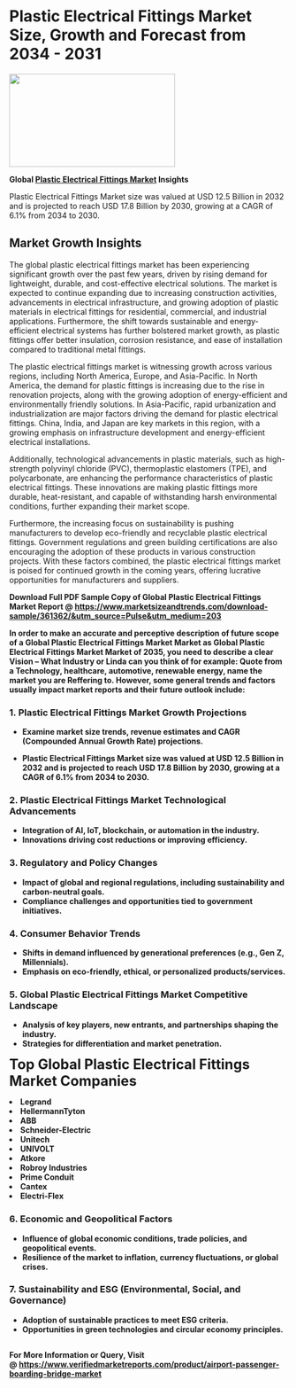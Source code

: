 <H1>Plastic Electrical Fittings Market Size, Growth and Forecast from 2034 - 2031</H1><img class="aligncenter size-medium wp-image-584254" src="https://thirdeyenews.in/wp-content/uploads/2034/09/Global-Market-Research-300x168.jpeg" alt="" width="300" height="168" /><p><strong>Global&nbsp;<a href="https://www.marketsizeandtrends.com/download-sample/361362/&amp;utm_source=Pulse&amp;utm_medium=203">Plastic Electrical Fittings Market</a> Insights</strong></p><p>Plastic Electrical Fittings Market size was valued at USD 12.5 Billion in 2032 and is projected to reach USD 17.8 Billion by 2030, growing at a CAGR of 6.1% from 2034 to 2030.</p><p><h2>Market Growth Insights</h2> <p>The global plastic electrical fittings market has been experiencing significant growth over the past few years, driven by rising demand for lightweight, durable, and cost-effective electrical solutions. The market is expected to continue expanding due to increasing construction activities, advancements in electrical infrastructure, and growing adoption of plastic materials in electrical fittings for residential, commercial, and industrial applications. Furthermore, the shift towards sustainable and energy-efficient electrical systems has further bolstered market growth, as plastic fittings offer better insulation, corrosion resistance, and ease of installation compared to traditional metal fittings.</p> <p><strong></strong></p> <p>The plastic electrical fittings market is witnessing growth across various regions, including North America, Europe, and Asia-Pacific. In North America, the demand for plastic fittings is increasing due to the rise in renovation projects, along with the growing adoption of energy-efficient and environmentally friendly solutions. In Asia-Pacific, rapid urbanization and industrialization are major factors driving the demand for plastic electrical fittings. China, India, and Japan are key markets in this region, with a growing emphasis on infrastructure development and energy-efficient electrical installations.</p> <p>Additionally, technological advancements in plastic materials, such as high-strength polyvinyl chloride (PVC), thermoplastic elastomers (TPE), and polycarbonate, are enhancing the performance characteristics of plastic electrical fittings. These innovations are making plastic fittings more durable, heat-resistant, and capable of withstanding harsh environmental conditions, further expanding their market scope.</p> <p>Furthermore, the increasing focus on sustainability is pushing manufacturers to develop eco-friendly and recyclable plastic electrical fittings. Government regulations and green building certifications are also encouraging the adoption of these products in various construction projects. With these factors combined, the plastic electrical fittings market is poised for continued growth in the coming years, offering lucrative opportunities for manufacturers and suppliers.</p> <p><strong></p><p><span class=""><strong>Download Full PDF Sample Copy of Global Plastic Electrical Fittings Market Report</strong> @ <a href="https://www.marketsizeandtrends.com/download-sample/361362/&amp;utm_source=Pulse&amp;utm_medium=203" target="_blank">https://www.marketsizeandtrends.com/download-sample/361362/&amp;utm_source=Pulse&amp;utm_medium=203</a></span></p><p>In order to make an accurate and perceptive description of future scope of a Global&nbsp;Plastic Electrical Fittings Market Market as Global&nbsp;Plastic Electrical Fittings Market Market of 2035, you need to describe a clear Vision &ndash; What Industry or Linda can you think of for example: Quote from a Technology, healthcare, automotive, renewable energy, name the market you are Reffering to. However, some general trends and factors usually impact market reports and their future outlook include:</p><h3>1.&nbsp;<strong>Plastic Electrical Fittings Market Growth Projections</strong></h3><ul><li>Examine market size trends, revenue estimates and CAGR (Compounded Annual Growth Rate) projections.</li><li><p>Plastic Electrical Fittings Market size was valued at USD 12.5 Billion in 2032 and is projected to reach USD 17.8 Billion by 2030, growing at a CAGR of 6.1% from 2034 to 2030.</p></li></ul><h3>2.&nbsp;<strong>Plastic Electrical Fittings Market Technological Advancements</strong></h3><ul><li>Integration of AI, IoT, blockchain, or automation in the industry.</li><li>Innovations driving cost reductions or improving efficiency.</li></ul><h3>3.&nbsp;<strong>Regulatory and Policy Changes</strong></h3><ul><li>Impact of global and regional regulations, including sustainability and carbon-neutral goals.</li><li>Compliance challenges and opportunities tied to government initiatives.</li></ul><h3>4.&nbsp;<strong>Consumer Behavior Trends</strong></h3><ul><li>Shifts in demand influenced by generational preferences (e.g., Gen Z, Millennials).</li><li>Emphasis on eco-friendly, ethical, or personalized products/services.</li></ul><h3>5.&nbsp;<strong>Global Plastic Electrical Fittings Market Competitive Landscape</strong></h3><ul><li>Analysis of key players, new entrants, and partnerships shaping the industry.</li><li>Strategies for differentiation and market penetration.</li></ul><p data-pm-slice="1 1 []"><span style="color: inherit; font-family: inherit; font-size: 25px;">Top Global Plastic Electrical Fittings Market Companies</span></p><div class="" data-test-id=""><p><li>Legrand</li><li> HellermannTyton</li><li> ABB</li><li> Schneider-Electric</li><li> Unitech</li><li> UNIVOLT</li><li> Atkore</li><li> Robroy Industries</li><li> Prime Conduit</li><li> Cantex</li><li> Electri-Flex</li></p></div><h3>6.&nbsp;<strong>Economic and Geopolitical Factors</strong></h3><ul><li>Influence of global economic conditions, trade policies, and geopolitical events.</li><li>Resilience of the market to inflation, currency fluctuations, or global crises.</li></ul><h3>7.&nbsp;<strong>Sustainability and ESG (Environmental, Social, and Governance)</strong></h3><ul><li>Adoption of sustainable practices to meet ESG criteria.</li><li>Opportunities in green technologies and circular economy principles.</li></ul><h2><strong style="font-size: 14px;">For More Information or Query, Visit @&nbsp;</strong><a style="background-color: #ffffff; font-size: 14px;" href="https://www.marketsizeandtrends.com/report/plastic-electrical-fittings-market/" target="_blank">https://www.verifiedmarketreports.com/product/airport-passenger-boarding-bridge-market</a></h2>
